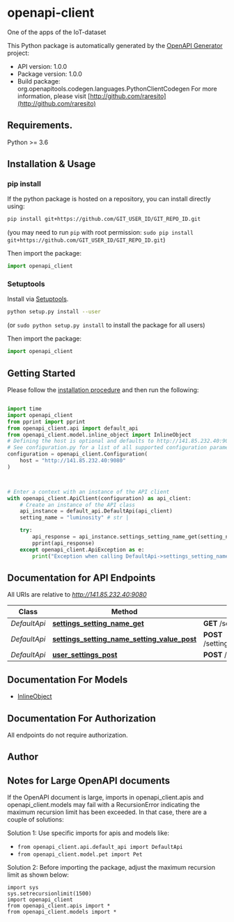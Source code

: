 # openapi-client
One of the apps of the IoT-dataset

This Python package is automatically generated by the [OpenAPI Generator](https://openapi-generator.tech) project:

- API version: 1.0.0
- Package version: 1.0.0
- Build package: org.openapitools.codegen.languages.PythonClientCodegen
For more information, please visit [http://github.com/raresito](http://github.com/raresito)

## Requirements.

Python >= 3.6

## Installation & Usage
### pip install

If the python package is hosted on a repository, you can install directly using:

```sh
pip install git+https://github.com/GIT_USER_ID/GIT_REPO_ID.git
```
(you may need to run `pip` with root permission: `sudo pip install git+https://github.com/GIT_USER_ID/GIT_REPO_ID.git`)

Then import the package:
```python
import openapi_client
```

### Setuptools

Install via [Setuptools](http://pypi.python.org/pypi/setuptools).

```sh
python setup.py install --user
```
(or `sudo python setup.py install` to install the package for all users)

Then import the package:
```python
import openapi_client
```

## Getting Started

Please follow the [installation procedure](#installation--usage) and then run the following:

```python

import time
import openapi_client
from pprint import pprint
from openapi_client.api import default_api
from openapi_client.model.inline_object import InlineObject
# Defining the host is optional and defaults to http://141.85.232.40:9080
# See configuration.py for a list of all supported configuration parameters.
configuration = openapi_client.Configuration(
    host = "http://141.85.232.40:9080"
)



# Enter a context with an instance of the API client
with openapi_client.ApiClient(configuration) as api_client:
    # Create an instance of the API class
    api_instance = default_api.DefaultApi(api_client)
    setting_name = "luminosity" # str | 

    try:
        api_response = api_instance.settings_setting_name_get(setting_name)
        pprint(api_response)
    except openapi_client.ApiException as e:
        print("Exception when calling DefaultApi->settings_setting_name_get: %s\n" % e)
```

## Documentation for API Endpoints

All URIs are relative to *http://141.85.232.40:9080*

Class | Method | HTTP request | Description
------------ | ------------- | ------------- | -------------
*DefaultApi* | [**settings_setting_name_get**](docs/DefaultApi.md#settings_setting_name_get) | **GET** /settings/{settingName} | 
*DefaultApi* | [**settings_setting_name_setting_value_post**](docs/DefaultApi.md#settings_setting_name_setting_value_post) | **POST** /settings/{settingName}/{settingValue} | 
*DefaultApi* | [**user_settings_post**](docs/DefaultApi.md#user_settings_post) | **POST** /userSettings | 


## Documentation For Models

 - [InlineObject](docs/InlineObject.md)


## Documentation For Authorization

 All endpoints do not require authorization.

## Author




## Notes for Large OpenAPI documents
If the OpenAPI document is large, imports in openapi_client.apis and openapi_client.models may fail with a
RecursionError indicating the maximum recursion limit has been exceeded. In that case, there are a couple of solutions:

Solution 1:
Use specific imports for apis and models like:
- `from openapi_client.api.default_api import DefaultApi`
- `from openapi_client.model.pet import Pet`

Solution 2:
Before importing the package, adjust the maximum recursion limit as shown below:
```
import sys
sys.setrecursionlimit(1500)
import openapi_client
from openapi_client.apis import *
from openapi_client.models import *
```

